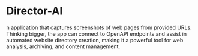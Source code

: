 # Director-AI
n application that captures screenshots of web pages from provided URLs. Thinking bigger, the app can connect to OpenAPI endpoints and assist in automated website directory creation, making it a powerful tool for web analysis, archiving, and content management.

